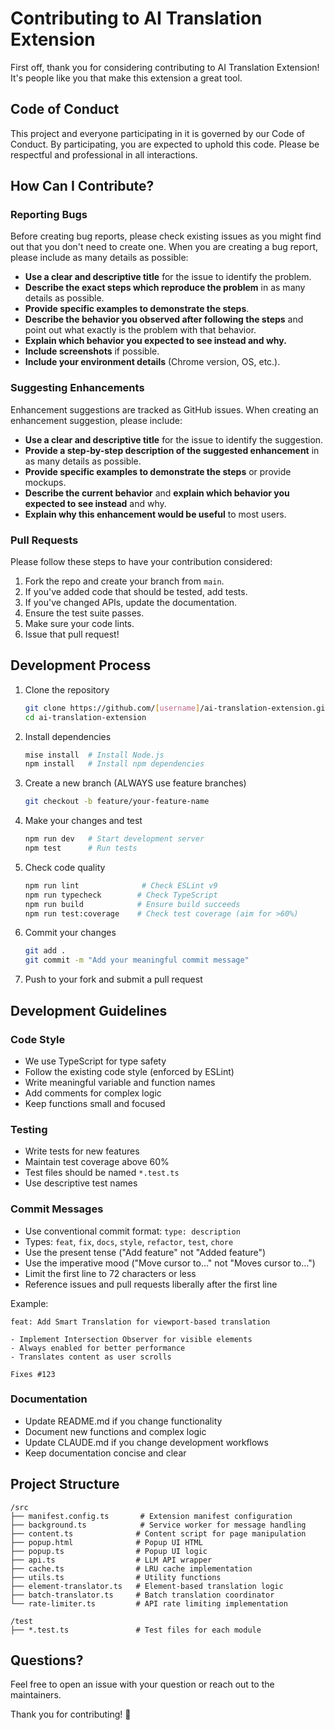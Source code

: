 # Contributing to AI Translation Extension

First off, thank you for considering contributing to AI Translation Extension! It's people like you that make this extension a great tool.

## Code of Conduct

This project and everyone participating in it is governed by our Code of Conduct. By participating, you are expected to uphold this code. Please be respectful and professional in all interactions.

## How Can I Contribute?

### Reporting Bugs

Before creating bug reports, please check existing issues as you might find out that you don't need to create one. When you are creating a bug report, please include as many details as possible:

* **Use a clear and descriptive title** for the issue to identify the problem.
* **Describe the exact steps which reproduce the problem** in as many details as possible.
* **Provide specific examples to demonstrate the steps**.
* **Describe the behavior you observed after following the steps** and point out what exactly is the problem with that behavior.
* **Explain which behavior you expected to see instead and why.**
* **Include screenshots** if possible.
* **Include your environment details** (Chrome version, OS, etc.).

### Suggesting Enhancements

Enhancement suggestions are tracked as GitHub issues. When creating an enhancement suggestion, please include:

* **Use a clear and descriptive title** for the issue to identify the suggestion.
* **Provide a step-by-step description of the suggested enhancement** in as many details as possible.
* **Provide specific examples to demonstrate the steps** or provide mockups.
* **Describe the current behavior** and **explain which behavior you expected to see instead** and why.
* **Explain why this enhancement would be useful** to most users.

### Pull Requests

Please follow these steps to have your contribution considered:

1. Fork the repo and create your branch from `main`.
2. If you've added code that should be tested, add tests.
3. If you've changed APIs, update the documentation.
4. Ensure the test suite passes.
5. Make sure your code lints.
6. Issue that pull request!

## Development Process

1. Clone the repository
   ```bash
   git clone https://github.com/[username]/ai-translation-extension.git
   cd ai-translation-extension
   ```

2. Install dependencies
   ```bash
   mise install  # Install Node.js
   npm install   # Install npm dependencies
   ```

3. Create a new branch (ALWAYS use feature branches)
   ```bash
   git checkout -b feature/your-feature-name
   ```

4. Make your changes and test
   ```bash
   npm run dev   # Start development server
   npm test      # Run tests
   ```

5. Check code quality
   ```bash
   npm run lint              # Check ESLint v9
   npm run typecheck        # Check TypeScript
   npm run build            # Ensure build succeeds
   npm run test:coverage    # Check test coverage (aim for >60%)
   ```

6. Commit your changes
   ```bash
   git add .
   git commit -m "Add your meaningful commit message"
   ```

7. Push to your fork and submit a pull request

## Development Guidelines

### Code Style

* We use TypeScript for type safety
* Follow the existing code style (enforced by ESLint)
* Write meaningful variable and function names
* Add comments for complex logic
* Keep functions small and focused

### Testing

* Write tests for new features
* Maintain test coverage above 60%
* Test files should be named `*.test.ts`
* Use descriptive test names

### Commit Messages

* Use conventional commit format: `type: description`
* Types: `feat`, `fix`, `docs`, `style`, `refactor`, `test`, `chore`
* Use the present tense ("Add feature" not "Added feature")
* Use the imperative mood ("Move cursor to..." not "Moves cursor to...")
* Limit the first line to 72 characters or less
* Reference issues and pull requests liberally after the first line

Example:
```
feat: Add Smart Translation for viewport-based translation

- Implement Intersection Observer for visible elements
- Always enabled for better performance
- Translates content as user scrolls

Fixes #123
```

### Documentation

* Update README.md if you change functionality
* Document new functions and complex logic
* Update CLAUDE.md if you change development workflows
* Keep documentation concise and clear

## Project Structure

```
/src
├── manifest.config.ts       # Extension manifest configuration
├── background.ts            # Service worker for message handling
├── content.ts              # Content script for page manipulation
├── popup.html              # Popup UI HTML
├── popup.ts                # Popup UI logic
├── api.ts                  # LLM API wrapper
├── cache.ts                # LRU cache implementation
├── utils.ts                # Utility functions
├── element-translator.ts   # Element-based translation logic
├── batch-translator.ts     # Batch translation coordinator
└── rate-limiter.ts         # API rate limiting implementation

/test
├── *.test.ts               # Test files for each module
```

## Questions?

Feel free to open an issue with your question or reach out to the maintainers.

Thank you for contributing! 🎉